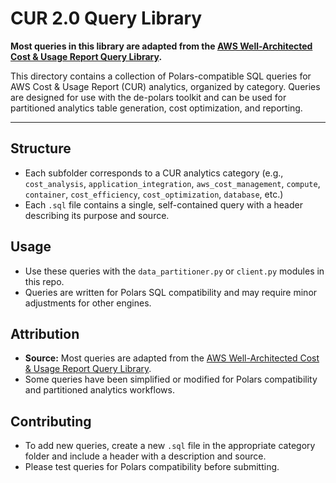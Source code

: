 # CUR 2.0 Query Library

**Most queries in this library are adapted from the [AWS Well-Architected Cost & Usage Report Query Library](https://catalog.workshops.aws/cur-query-library/en-US/queries).**

This directory contains a collection of Polars-compatible SQL queries for AWS Cost & Usage Report (CUR) analytics, organized by category. Queries are designed for use with the de-polars toolkit and can be used for partitioned analytics table generation, cost optimization, and reporting.

---

## Structure

- Each subfolder corresponds to a CUR analytics category (e.g., `cost_analysis`, `application_integration`, `aws_cost_management`, `compute`, `container`, `cost_efficiency`, `cost_optimization`, `database`, etc.)
- Each `.sql` file contains a single, self-contained query with a header describing its purpose and source.

## Usage

- Use these queries with the `data_partitioner.py` or `client.py` modules in this repo.
- Queries are written for Polars SQL compatibility and may require minor adjustments for other engines.

## Attribution

- **Source:** Most queries are adapted from the [AWS Well-Architected Cost & Usage Report Query Library](https://catalog.workshops.aws/cur-query-library/en-US/queries).
- Some queries have been simplified or modified for Polars compatibility and partitioned analytics workflows.

## Contributing

- To add new queries, create a new `.sql` file in the appropriate category folder and include a header with a description and source.
- Please test queries for Polars compatibility before submitting.
